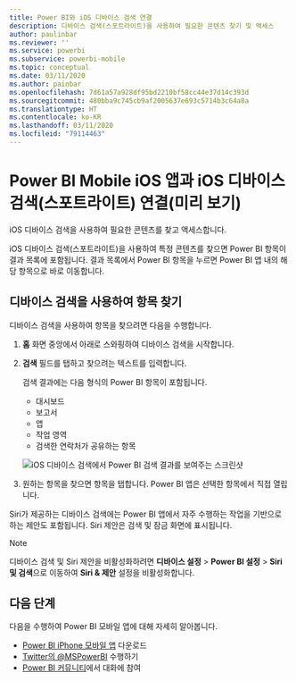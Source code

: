 ```yaml
---
title: Power BI와 iOS 디바이스 검색 연결
description: 디바이스 검색(스포트라이트)을 사용하여 필요한 콘텐츠 찾기 및 액세스
author: paulinbar
ms.reviewer: ''
ms.service: powerbi
ms.subservice: powerbi-mobile
ms.topic: conceptual
ms.date: 03/11/2020
ms.author: painbar
ms.openlocfilehash: 7d61a57a928df95bd2210bf58cc44e37d14c393d
ms.sourcegitcommit: 480bba9c745cb9af2005637e693c5714b3c64a8a
ms.translationtype: HT
ms.contentlocale: ko-KR
ms.lasthandoff: 03/11/2020
ms.locfileid: "79114463"
---
```

# <a name="ios-device-search-spotlight-integration-with-power-bi-mobile-ios-app-preview"></a>Power BI Mobile iOS 앱과 iOS 디바이스 검색(스포트라이트) 연결(미리 보기)
iOS 디바이스 검색을 사용하여 필요한 콘텐츠를 찾고 액세스합니다.

iOS 디바이스 검색(스포트라이트)을 사용하여 특정 콘텐츠를 찾으면 Power BI 항목이 결과 목록에 포함됩니다. 결과 목록에서 Power BI 항목을 누르면 Power BI 앱 내의 해당 항목으로 바로 이동합니다.

## <a name="find-items-using-device-search"></a>디바이스 검색을 사용하여 항목 찾기

디바이스 검색을 사용하여 항목을 찾으려면 다음을 수행합니다.

1. **홈** 화면 중앙에서 아래로 스와핑하여 디바이스 검색을 시작합니다.

2. **검색** 필드를 탭하고 찾으려는 텍스트를 입력합니다.
 
   검색 결과에는 다음 형식의 Power BI 항목이 포함됩니다.

    * 대시보드
    * 보고서
    * 앱
    * 작업 영역
    * 검색한 연락처가 공유하는 항목

    ![iOS 디바이스 검색에서 Power BI 검색 결과를 보여주는 스크린샷](./media/mobile-apps-ios-siri-search/power-bi-spotlight-search.png)

 3. 원하는 항목을 찾으면 항목을 탭합니다. Power BI 앱은 선택한 항목에서 직접 열립니다. 

Siri가 제공하는 디바이스 검색에는 Power BI 앱에서 자주 수행하는 작업을 기반으로 하는 제안도 포함됩니다. Siri 제안은 검색 및 잠금 화면에 표시됩니다.

>[!NOTE]
>
>디바이스 검색 및 Siri 제안을 비활성화하려면 **디바이스 설정** > **Power BI 설정** > **Siri 및 검색**으로 이동하여 **Siri & 제안** 설정을 비활성화합니다.
>

## <a name="next-steps"></a>다음 단계
다음을 수행하여 Power BI 모바일 앱에 대해 자세히 알아봅니다. 

* [Power BI iPhone 모바일 앱](https://go.microsoft.com/fwlink/?LinkId=522062) 다운로드
* [Twitter의 @MSPowerBI](https://twitter.com/MSPowerBI) 수행하기
* [Power BI 커뮤니티](https://community.powerbi.com/)에서 대화에 참여

